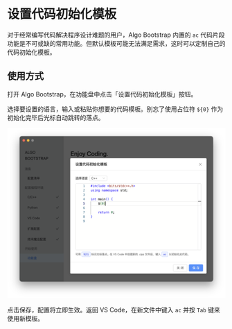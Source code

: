 # 设置代码初始化模板

对于经常编写代码解决程序设计难题的用户，Algo Bootstrap 内置的 `ac` 代码片段功能是不可或缺的常用功能。但默认模板可能无法满足需求，这时可以定制自己的代码初始化模板。

## 使用方式

打开 Algo Bootstrap，在功能盘中点击「设置代码初始化模板」按钮。

选择要设置的语言，输入或粘贴你想要的代码模板。别忘了使用占位符 `${0}` 作为初始化完毕后光标自动跳转的落点。

![设置代码初始化模板](./assets/template-设置.png)

点击保存，配置将立即生效。返回 VS Code，在新文件中键入 `ac` 并按 `Tab` 键来使用新模板。
